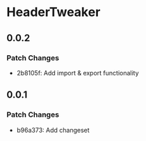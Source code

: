 # HeaderTweaker

## 0.0.2

### Patch Changes

- 2b8105f: Add import & export functionality

## 0.0.1

### Patch Changes

- b96a373: Add changeset
